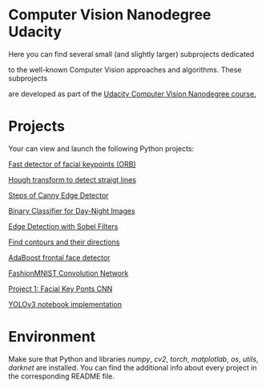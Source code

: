 # Computer Vision Nanodegree Udacity

Here you can find several small (and slightly larger) subprojects dedicated 

to the well-known Computer Vision approaches and algorithms. These subprojects 

are developed as part of the [Udacity Computer Vision Nanodegree course.](https://www.udacity.com/course/computer-vision-nanodegree--nd891) 

  
# Projects 
  Your can view and launch the following Python projects:
  
[Fast detector of facial keypoints (ORB)](https://github.com/Rafael1s/Computer-Vision-Udacity/tree/master/Agorithm-ORB)

[Hough transform to detect straigt lines](https://github.com/Rafael1s/Computer-Vision-Udacity/tree/master/Algorithm-HoughTransform) 

[Steps of Canny Edge Detector](https://github.com/Rafael1s/Computer-Vision-Udacity/tree/master/Canny-Edge-Detector)

[Binary Classifier for Day-Night Images](https://github.com/Rafael1s/Computer-Vision-Udacity/tree/master/Day-Night-Classifier)

[Edge Detection with Sobel Filters](https://github.com/Rafael1s/Computer-Vision-Udacity/tree/master/Edge-Detectors)

[Find contours and their directions](https://github.com/Rafael1s/Computer-Vision-Udacity/tree/master/Find-Contours)

[AdaBoost frontal face detector](https://github.com/Rafael1s/Computer-Vision-Udacity/tree/master/Haar-Cascades)

[FashionMNIST Convolution Network](https://github.com/Rafael1s/Computer-Vision-Udacity/tree/master/FashionMNIST-CNN)

[Project 1:  Facial Key Ponts CNN](https://github.com/Rafael1s/Computer-Vision-Udacity/tree/master/Project-1_FacialKeyPoints)

[YOLOv3 notebook implementation](https://github.com/Rafael1s/Computer-Vision-Udacity/tree/master/YOLOv3_implementation)

# Environment

Make sure that Python and libraries *numpy*, *cv2*, *torch*, *matplotlab*, *os*, *utils*, *darknet*   are installed.
You can find the additional info about every project in the corresponding README file. 
